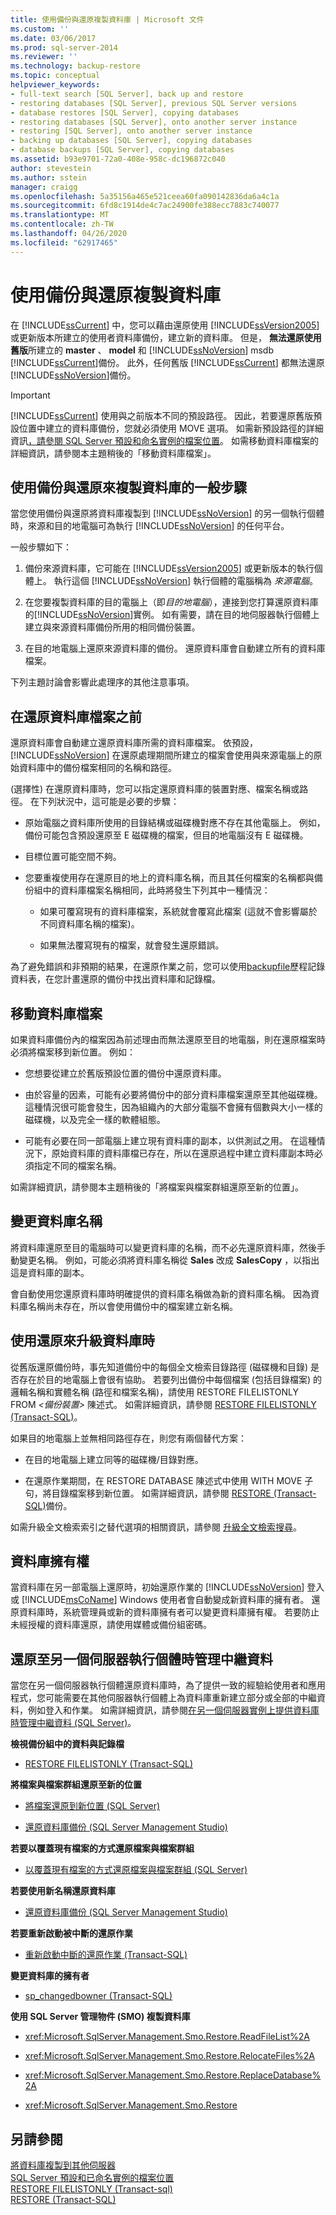 ```yaml
---
title: 使用備份與還原複製資料庫 | Microsoft 文件
ms.custom: ''
ms.date: 03/06/2017
ms.prod: sql-server-2014
ms.reviewer: ''
ms.technology: backup-restore
ms.topic: conceptual
helpviewer_keywords:
- full-text search [SQL Server], back up and restore
- restoring databases [SQL Server], previous SQL Server versions
- database restores [SQL Server], copying databases
- restoring databases [SQL Server], onto another server instance
- restoring [SQL Server], onto another server instance
- backing up databases [SQL Server], copying databases
- database backups [SQL Server], copying databases
ms.assetid: b93e9701-72a0-408e-958c-dc196872c040
author: stevestein
ms.author: sstein
manager: craigg
ms.openlocfilehash: 5a35156a465e521ceea60fa090142836da6a4c1a
ms.sourcegitcommit: 6fd8c1914de4c7ac24900fe388ecc7883c740077
ms.translationtype: MT
ms.contentlocale: zh-TW
ms.lasthandoff: 04/26/2020
ms.locfileid: "62917465"
---
```

# <a name="copy-databases-with-backup-and-restore"></a>使用備份與還原複製資料庫
  在 [!INCLUDE[ssCurrent](../../includes/sscurrent-md.md)] 中，您可以藉由還原使用 [!INCLUDE[ssVersion2005](../../includes/ssversion2005-md.md)] 或更新版本所建立的使用者資料庫備份，建立新的資料庫。 但是， **無法還原使用舊版**所建立的 **master** 、 **model** 和 [!INCLUDE[ssNoVersion](../../includes/ssnoversion-md.md)] msdb [!INCLUDE[ssCurrent](../../includes/sscurrent-md.md)]備份。 此外，任何舊版 [!INCLUDE[ssCurrent](../../includes/sscurrent-md.md)] 都無法還原 [!INCLUDE[ssNoVersion](../../includes/ssnoversion-md.md)]備份。  
  
> [!IMPORTANT]  
>  [!INCLUDE[ssCurrent](../../includes/sscurrent-md.md)] 使用與之前版本不同的預設路徑。 因此，若要還原舊版預設位置中建立的資料庫備份，您就必須使用 MOVE 選項。 如需新預設路徑的詳細資訊[，請參閱 SQL Server 預設和命名實例的檔案位置](../../sql-server/install/file-locations-for-default-and-named-instances-of-sql-server.md)。 如需移動資料庫檔案的詳細資訊，請參閱本主題稍後的「移動資料庫檔案」。  
  
## <a name="general-steps-for-using-backup-and-restore-to-copy-a-database"></a>使用備份與還原來複製資料庫的一般步驟  
 當您使用備份與還原將資料庫複製到 [!INCLUDE[ssNoVersion](../../includes/ssnoversion-md.md)] 的另一個執行個體時，來源和目的地電腦可為執行 [!INCLUDE[ssNoVersion](../../includes/ssnoversion-md.md)] 的任何平台。  
  
 一般步驟如下：  
  
1.  備份來源資料庫，它可能在 [!INCLUDE[ssVersion2005](../../includes/ssversion2005-md.md)] 或更新版本的執行個體上。 執行這個 [!INCLUDE[ssNoVersion](../../includes/ssnoversion-md.md)] 執行個體的電腦稱為 *來源電腦*。  
  
2.  在您要複製資料庫的目的電腦上（即*目的地電腦*），連接到您打算還原資料庫的[!INCLUDE[ssNoVersion](../../includes/ssnoversion-md.md)]實例。 如有需要，請在目的地伺服器執行個體上建立與來源資料庫備份所用的相同備份裝置。  
  
3.  在目的地電腦上還原來源資料庫的備份。 還原資料庫會自動建立所有的資料庫檔案。  
  
 下列主題討論會影響此處理序的其他注意事項。  
  
## <a name="before-you-restore-database-files"></a>在還原資料庫檔案之前  
 還原資料庫會自動建立還原資料庫所需的資料庫檔案。 依預設，[!INCLUDE[ssNoVersion](../../includes/ssnoversion-md.md)] 在還原處理期間所建立的檔案會使用與來源電腦上的原始資料庫中的備份檔案相同的名稱和路徑。  
  
 (選擇性) 在還原資料庫時，您可以指定還原資料庫的裝置對應、檔案名稱或路徑。 在下列狀況中，這可能是必要的步驟：  
  
-   原始電腦之資料庫所使用的目錄結構或磁碟機對應不存在其他電腦上。 例如，備份可能包含預設還原至 E 磁碟機的檔案，但目的地電腦沒有 E 磁碟機。  
  
-   目標位置可能空間不夠。  
  
-   您要重複使用存在還原目的地上的資料庫名稱，而且其任何檔案的名稱都與備份組中的資料庫檔案名稱相同，此時將發生下列其中一種情況：  
  
    -   如果可覆寫現有的資料庫檔案，系統就會覆寫此檔案 (這就不會影響屬於不同資料庫名稱的檔案)。  
  
    -   如果無法覆寫現有的檔案，就會發生還原錯誤。  
  
 為了避免錯誤和非預期的結果，在還原作業之前，您可以使用[backupfile](/sql/relational-databases/system-tables/backupfile-transact-sql)歷程記錄資料表，在您計畫還原的備份中找出資料庫和記錄檔。  
  
## <a name="moving-the-database-files"></a>移動資料庫檔案  
 如果資料庫備份內的檔案因為前述理由而無法還原至目的地電腦，則在還原檔案時必須將檔案移到新位置。 例如：  
  
-   您想要從建立於舊版預設位置的備份中還原資料庫。  
  
-   由於容量的因素，可能有必要將備份中的部分資料庫檔案還原至其他磁碟機。 這種情況很可能會發生，因為組織內的大部分電腦不會擁有個數與大小一樣的磁碟機，以及完全一樣的軟體組態。  
  
-   可能有必要在同一部電腦上建立現有資料庫的副本，以供測試之用。 在這種情況下，原始資料庫的資料庫檔已存在，所以在還原過程中建立資料庫副本時必須指定不同的檔案名稱。  
  
 如需詳細資訊，請參閱本主題稍後的「將檔案與檔案群組還原至新的位置」。  
  
## <a name="changing-the-database-name"></a>變更資料庫名稱  
 將資料庫還原至目的電腦時可以變更資料庫的名稱，而不必先還原資料庫，然後手動變更名稱。 例如，可能必須將資料庫名稱從 **Sales** 改成 **SalesCopy** ，以指出這是資料庫的副本。  
  
 會自動使用您還原資料庫時明確提供的資料庫名稱做為新的資料庫名稱。 因為資料庫名稱尚未存在，所以會使用備份中的檔案建立新名稱。  
  
## <a name="when-upgrading-a-database-by-using-restore"></a>使用還原來升級資料庫時  
 從舊版還原備份時，事先知道備份中的每個全文檢索目錄路徑 (磁碟機和目錄) 是否存在於目的地電腦上會很有協助。 若要列出備份中每個檔案 (包括目錄檔案) 的邏輯名稱和實體名稱 (路徑和檔案名稱)，請使用 RESTORE FILELISTONLY FROM *<備份裝置>* 陳述式。 如需詳細資訊，請參閱 [RESTORE FILELISTONLY &#40;Transact-SQL&#41;](/sql/t-sql/statements/restore-statements-filelistonly-transact-sql)。  
  
 如果目的地電腦上並無相同路徑存在，則您有兩個替代方案：  
  
-   在目的地電腦上建立同等的磁碟機/目錄對應。  
  
-   在還原作業期間，在 RESTORE DATABASE 陳述式中使用 WITH MOVE 子句，將目錄檔案移到新位置。 如需詳細資訊，請參閱 [RESTORE &#40;Transact-SQL&#41;](/sql/t-sql/statements/restore-statements-transact-sql)備份。  
  
 如需升級全文檢索索引之替代選項的相關資訊，請參閱 [升級全文檢索搜尋](../search/upgrade-full-text-search.md)。  
  
## <a name="database-ownership"></a>資料庫擁有權  
 當資料庫在另一部電腦上還原時，初始還原作業的 [!INCLUDE[ssNoVersion](../../includes/ssnoversion-md.md)] 登入或 [!INCLUDE[msCoName](../../includes/msconame-md.md)] Windows 使用者會自動變成新資料庫的擁有者。 還原資料庫時，系統管理員或新的資料庫擁有者可以變更資料庫擁有權。 若要防止未經授權的資料庫還原，請使用媒體或備份組密碼。  
  
## <a name="managing-metadata-when-restoring-to-another-server-instance"></a>還原至另一個伺服器執行個體時管理中繼資料  
 當您在另一個伺服器執行個體還原資料庫時，為了提供一致的經驗給使用者和應用程式，您可能需要在其他伺服器執行個體上為資料庫重新建立部分或全部的中繼資料，例如登入和作業。 如需詳細資訊，請參閱[在另一個伺服器實例上提供資料庫時管理中繼資料 &#40;SQL Server&#41;](manage-metadata-when-making-a-database-available-on-another-server.md)。  
  
 **檢視備份組中的資料與記錄檔**  
  
-   [RESTORE FILELISTONLY &#40;Transact-SQL&#41;](/sql/t-sql/statements/restore-statements-filelistonly-transact-sql)  
  
 **將檔案與檔案群組還原至新的位置**  
  
-   [將檔案還原到新位置 &#40;SQL Server&#41;](../backup-restore/restore-files-to-a-new-location-sql-server.md)  
  
-   [還原資料庫備份 &#40;SQL Server Management Studio&#41;](../backup-restore/restore-a-database-backup-using-ssms.md)  
  
 **若要以覆蓋現有檔案的方式還原檔案與檔案群組**  
  
-   [以覆蓋現有檔案的方式還原檔案與檔案群組 &#40;SQL Server&#41;](../backup-restore/restore-files-and-filegroups-over-existing-files-sql-server.md)  
  
 **若要使用新名稱還原資料庫**  
  
-   [還原資料庫備份 &#40;SQL Server Management Studio&#41;](../backup-restore/restore-a-database-backup-using-ssms.md)  
  
 **若要重新啟動被中斷的還原作業**  
  
-   [重新啟動中斷的還原作業 &#40;Transact-SQL&#41;](../backup-restore/restart-an-interrupted-restore-operation-transact-sql.md)  
  
 **變更資料庫的擁有者**  
  
-   [sp_changedbowner &#40;Transact-SQL&#41;](/sql/relational-databases/system-stored-procedures/sp-changedbowner-transact-sql)  
  
 **使用 SQL Server 管理物件 (SMO) 複製資料庫**  
  
-   <xref:Microsoft.SqlServer.Management.Smo.Restore.ReadFileList%2A>  
  
-   <xref:Microsoft.SqlServer.Management.Smo.Restore.RelocateFiles%2A>  
  
-   <xref:Microsoft.SqlServer.Management.Smo.Restore.ReplaceDatabase%2A>  
  
-   <xref:Microsoft.SqlServer.Management.Smo.Restore>  
  
## <a name="see-also"></a>另請參閱  
 [將資料庫複製到其他伺服器](copy-databases-to-other-servers.md)   
 [SQL Server 預設和已命名實例的檔案位置](../../sql-server/install/file-locations-for-default-and-named-instances-of-sql-server.md)   
 [RESTORE FILELISTONLY &#40;Transact-sql&#41;](/sql/t-sql/statements/restore-statements-filelistonly-transact-sql)   
 [RESTORE &#40;Transact-SQL&#41;](/sql/t-sql/statements/restore-statements-transact-sql)  
  
  
